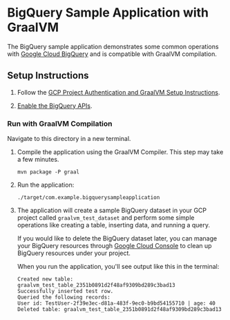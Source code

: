 # BigQuery Sample Application with GraalVM

The BigQuery sample application demonstrates some common operations with [Google Cloud BigQuery](https://cloud.google.com/bigquery) and is compatible with GraalVM compilation.

## Setup Instructions

1. Follow the [GCP Project Authentication and GraalVM Setup Instructions](../../README.md).

2. [Enable the BigQuery APIs](https://console.cloud.google.com/apis/api/bigquery.googleapis.com).

### Run with GraalVM Compilation

Navigate to this directory in a new terminal.

1. Compile the application using the GraalVM Compiler. This step may take a few minutes.

    ```
    mvn package -P graal
    ```
    
2. Run the application:

    ```
    ./target/com.example.bigquerysampleapplication
    ```

3. The application will create a sample BigQuery dataset in your GCP project called `graalvm_test_dataset` and perform some simple operations like creating a table, inserting data, and running a query.

    If you would like to delete the BigQuery dataset later, you can manage your BigQuery resources through [Google Cloud Console](https://console.cloud.google.com/bigquery) to clean up BigQuery resources under your project.

    When you run the application, you'll see output like this in the terminal:
    
    ```
    Created new table: graalvm_test_table_2351b0891d2f48af9309bd289c3bad13
    Successfully inserted test row.
    Queried the following records: 
    User id: TestUser-2f39e3ec-d81a-483f-9ec0-b9bd54155710 | age: 40
    Deleted table: graalvm_test_table_2351b0891d2f48af9309bd289c3bad13
   ```
